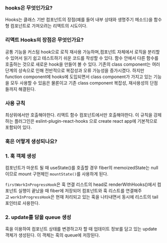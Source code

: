 ### hooks은 무엇인가요?

Hooks는 클래스 기반 컴포넌트의 장점(예를 들어 내부 상태와 생명주기 메소드)을 함수형 컴포넌트로 가져오려는 리액트의 시도이다.

### **리액트 Hooks의 장점은 무엇인가요?**

공통 기능을 커스텀 hook으로 로직 재사용 가능하며,컴포넌트 자체에서 로직을 분리할 수 있어서 읽기 쉽고 테스트하기 쉬운 코드를 작성할 수 있다. 함수 안에서 다른 함수를 호출하는 것으로 새로운 hook을 만들어 볼 수 있다. 기존의 class component는 여러 단계의 상속으로 인해 전반적으로 복잡성과 오류 가능성을 증가시켰다. 하지만 function component에 hooks에 도입되면서 class component가 가지고 있는 기능을 모두 사용할 수 있음은 물론이고 기존 class component 복잡성, 재사용성의 단점들까지 해결된다.

### 사용 규칙
최상위에서만 호출해야한다.
리액트 함수 컴포넌트에서만 호출해야한다.
이 규칙을 강제하는 플러그인은 eslint-plugin-react-hooks 으로 create react app에 기본적으로 포함되어 있다.

### ****훅은 어떻게 생성되나요?****

### ****1. 훅 객체 생성****

컴포넌트가 마운트 될 때 useState()를 호출할 경우 fiber의 memoizedState는 null이므로 mount 구현체인 `mountState()`를 사용하게 된다.

`firstWorkInProgressHook`은 훅 연결 리스트의 head로 renderWithHooks()에서 컴포넌트 실행이 끝났을 때 fiber에 저장되어 컴포넌트와 훅 리스트를 연결해주고 `workInProgressHook`은 현재 처리되고 있는 훅을 나타내면서 동시에 리스트의 tail 포인터로 사용한다.

### ****2. update를 담을 queue 생성****

훅을 이용하여 컴포넌트 상태를 변경하고자 할 때 업데이트 정보를 담고 있는 update 객체가 생성된다. 이 객체는 훅의 queue에 저장된다.
